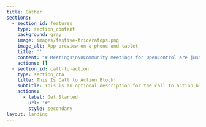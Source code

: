 ```yaml
---
title: Gather
sections:
  - section_id: features
    type: section_content
    background: gray
    image: images/festive-triceratops.png
    image_alt: App preview on a phone and tablet
    title: ''
    content: "# Meetings\n\nCommunity meetings for OpenControl are just starting up.  Get the meeting information and find out more about the\_OpenControl Community Repo. Meetings are scheduled on Google Calendar.\n\n# Source Code\n\nBrowse the source code for various projects that form the OpenControl.\n\nVisit GitHub Now\n\n### Mailing List\n\nStay up to date with the latest announcements and discussions about  OpenControl.\n\nSubscribe to the Mailing List\n"
    actions: []
  - section_id: call-to-action
    type: section_cta
    title: This Is Call to Action Block!
    subtitle: This is an optional description for the call to action block.
    actions:
      - label: Get Started
        url: '#'
        style: secondary
layout: landing
---
```

